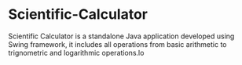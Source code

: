 # Scientific-Calculator

Scientific Calculator is a standalone Java application developed using Swing framework, it includes all operations from basic arithmetic to trignometric and logarithmic operations.lo

